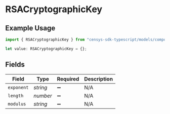 # RSACryptographicKey

## Example Usage

```typescript
import { RSACryptographicKey } from "censys-sdk-typescript/models/components";

let value: RSACryptographicKey = {};
```

## Fields

| Field              | Type               | Required           | Description        |
| ------------------ | ------------------ | ------------------ | ------------------ |
| `exponent`         | *string*           | :heavy_minus_sign: | N/A                |
| `length`           | *number*           | :heavy_minus_sign: | N/A                |
| `modulus`          | *string*           | :heavy_minus_sign: | N/A                |